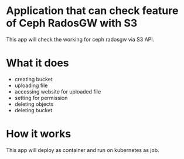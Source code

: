 # Application that can check feature of Ceph RadosGW with S3
This app will check the working for ceph radosgw via S3 API.

# What it does
* creating bucket
* uploading file
* accessing website for uploaded file
* setting for permission
* deleting objects
* deleting bucket

# How it works
This app will deploy as container and run on kubernetes as job.